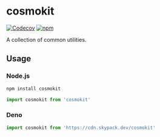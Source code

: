 # cosmokit

[![Codecov](https://img.shields.io/codecov/c/github/shigma/cosmokit?style=flat-square)](https://codecov.io/gh/shigma/cosmokit)
[![npm](https://img.shields.io/npm/v/cosmokit?style=flat-square)](https://www.npmjs.com/package/cosmokit)

A collection of common utilities.

## Usage

### Node.js

```sh
npm install cosmokit
```

```ts
import cosmokit from 'cosmokit'
``` 

### Deno

```ts
import cosmokit from 'https://cdn.skypack.dev/cosmokit'
```